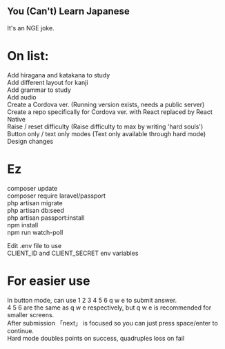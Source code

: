 ## You (Can't) Learn Japanese
It's an NGE joke.  

# On list:
Add hiragana and katakana to study  
Add different layout for kanji  
Add grammar to study  
Add audio  
Create a Cordova ver. (Running version exists, needs a public server)  
Create a repo specifically for Cordova ver. with React replaced by React Native  
Raise / reset difficulty (Raise difficulty to max by writing 'hard souls')  
Button only / text only modes (Text only available through hard mode)  
Design changes  

# Ez
composer update  
composer require laravel/passport  
php artisan migrate  
php artisan db:seed  
php artisan passport:install  
npm install  
npm run watch-poll  
  
Edit .env file to use  
CLIENT_ID and CLIENT_SECRET env variables  

# For easier use
In button mode, can use 1 2 3 4 5 6 q w e to submit answer.  
4 5 6 are the same as q w e respectively, but q w e is recommended for smaller screens.  
After submission 「next」 is focused so you can just press space/enter to continue.  
Hard mode doubles points on success, quadruples loss on fail
